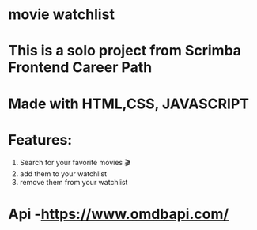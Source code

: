 # movie watchlist

# This is a solo project from Scrimba Frontend Career Path

# Made with HTML,CSS, JAVASCRIPT

# Features:
 1) Search for your favorite movies 🎬
 2) add them to your watchlist
 3) remove them from your watchlist

# Api -https://www.omdbapi.com/ 

 
